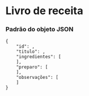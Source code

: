 # Livro de receita

### Padrão do objeto JSON

    {
        "id": ,
        "titulo": ,
        "ingredientes": [
        ],
        "preparo": [
        ],
        "observações": [
        ]
    }

